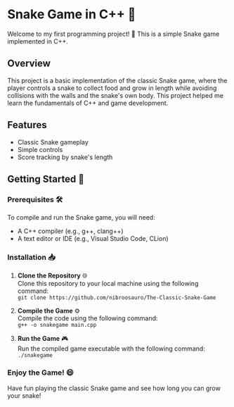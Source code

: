 # Snake Game in C++ 🐍

Welcome to my first programming project! 🎉 This is a simple Snake game implemented in C++.

## Overview
This project is a basic implementation of the classic Snake game, where the player controls a snake to collect food and grow in length while avoiding collisions with the walls and the snake's own body. This project helped me learn the fundamentals of C++ and game development.

## Features
- Classic Snake gameplay
- Simple controls
- Score tracking by snake's length

## Getting Started 🚀

### Prerequisites 🛠️
To compile and run the Snake game, you will need:
- A C++ compiler (e.g., g++, clang++)
- A text editor or IDE (e.g., Visual Studio Code, CLion)

### Installation 📥
1. **Clone the Repository** 🌐  
   Clone this repository to your local machine using the following command:  
   `git clone https://github.com/nibroosauro/The-Classic-Snake-Game`
   
2. **Compile the Game** ⚙️  
   Compile the code using the following command:  
   `g++ -o snakegame main.cpp`
   
3. **Run the Game** 🎮  
   Run the compiled game executable with the following command:  
   `./snakegame`

### Enjoy the Game! 😄  
Have fun playing the classic Snake game and see how long you can grow your snake!
